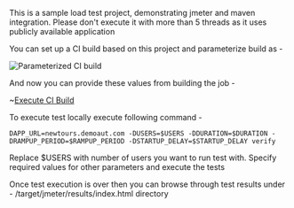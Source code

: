 This is a sample load test project, demonstrating jmeter and maven integration.
Please don't execute it with more than 5 threads as it uses publicly available application

You can set up a CI build based on this project and parameterize build as -

![Parameterized CI build](http://www.awesomescreenshot.com/image/695012/6b3ff35f6b855e90be9a3116fb59e597)

And now you can provide these values from building the job - 

~[Execute CI Build](http://www.awesomescreenshot.com/image/695039/1cddf23e40cf73533781cd2c244084a3)


To execute test locally execute following command - 

```
DAPP_URL=newtours.demoaut.com -DUSERS=$USERS -DDURATION=$DURATION -DRAMPUP_PERIOD=$RAMPUP_PERIOD -DSTARTUP_DELAY=$STARTUP_DELAY verify
```
    
Replace $USERS with number of users you want to run test with. Specify required values for other parameters and execute the tests

Once test execution is over then you can browse through test results under - /target/jmeter/results/index.html directory 



